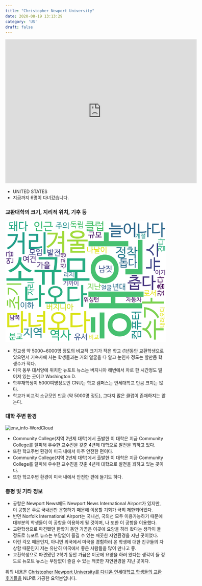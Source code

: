 ```yaml
---
title: "Christopher Newport University"
date: 2020-08-19 13:13:29
category: 'US'
draft: false
---
```


<iframe
width="600"
height="450"
frameborder="0" style="border:0"
src="https://www.google.com/maps/embed/v1/place?key=AIzaSyC9e1AME-pVmWC4hBpFdu5S4dKzyepa3HQ&q=Christopher+Newport+University&center=37.06270720000001,-76.4928349&zoom=14" allowfullscreen>
</iframe>

* UNITED STATES
* 지금까지 6명이 다녀갔습니다. 

### 교환대학의 크기, 지리적 위치, 기후 등

![gen_info-WordCloud](../univ_wordclouds_okt/gen_info/US000045_gen_info_okt.png)

* 전교생 약 5000~6000명 정도의 비교적 크기가 작은 학교 (1년동안 교환학생으로 있으면서 기숙사에 사는 학생들과는 거의 얼굴을 다 알고 눈인사 정도는 할만큼 학생수가 적다.
* 미국 동부 대서양에 위치한 뉴포트 뉴스는 버지니아 해변에서 차로 한 시간정도 떨어져 있는 곳이고 Washington D.
* 학부재학생이 5000여명정도인 CNU는 학교 켐퍼스는 연세대학교 만큼 크지는 않다.
* 학교가 비교적 소규모인 만큼 (약 5000명 정도), 그다지 많은 클럽이 존재하지는 않는다.


### 대학 주변 환경

![env_info-WordCloud](../univ_wordclouds_okt/env_info/US000045_env_info_okt.png)

* Community College(지역 2년제 대학)에서 출발한 이 대학은 지금 Community College를 탈피해 우수한 교수진을 갖춘 4년제 대학으로 발전을 꾀하고 있다.
* 또한 학교주변 환경이 미국 내에서 아주 안전한 편이다.
* Community College(지역 2년제 대학)에서 출발한 이 대학은 지금 Community College를 탈피해 우수한 교수진을 갖춘 4년제 대학으로 발전을 꾀하고 있는 곳이다.
* 또한 학교주변 환경이 미국 내에서 안전한 편에 들기도 하다.


### 총평 및 기타 정보 
* 공항은 Newport News에도 Newport News International Airport가 있지만, 이 공항은 주로 국내선만 운항하기 때문에 이용할 기회가 극히 제한되어있다.
* 반면 Norfolk International Airport는 국내선, 국외선 모두 이용가능하기 때문에 대부분의 학생들이 이 공항을 이용하게 될 것이며, 나 또한 이 공항을 이용했다.
* 교환학생으로 파견됐던 한학기 동안 가끔은 이곳에 요양을 하러 왔다는 생각이 들 정도로 뉴포트 뉴스는 부담없이 즐길 수 있는 깨끗한 자연환경을 지닌 곳이었다.
* 이런 각오 때문인지, 아니면 외국에서 미국을 경험하러 온 학생에 대한 친구들의 자상함 때문인지 저는 유난히 미국에서 좋은 사람들을 많이 만나고 좋.
* 교환학생으로 파견됐던 2학기 동안 가끔은 이곳에 요양을 하러 왔다는 생각이 들 정도로 뉴포트 뉴스는 부담없이 즐길 수 있는 깨끗한 자연환경을 지닌 곳이다.


위의 내용은 [Christopher Newport University를 다녀온 연세대학교 학생들의 교환 후기들을](http://oia.yonsei.ac.kr/partner/expReport.asp?ucode=US000045&bgbn=A) NLP로 가공한 요약본입니다. 
